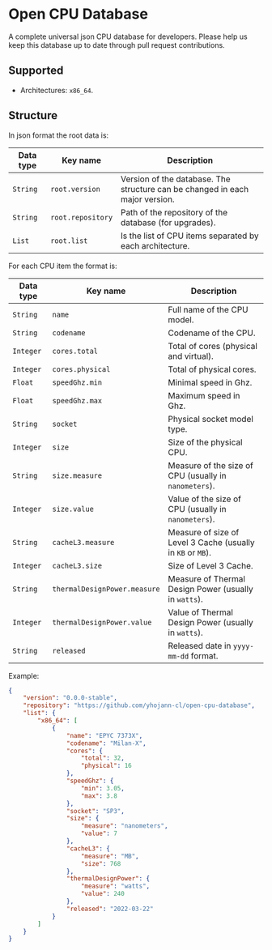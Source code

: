 # Open CPU Database

A complete universal json CPU database for developers.
Please help us keep this database up to date through pull request contributions.


## Supported

- Architectures: `x86_64`.


## Structure

In json format the root data is:

| Data type | Key name          | Description                                                                  |
|-----------|-------------------|------------------------------------------------------------------------------|
| `String`  | `root.version`    | Version of the database. The structure can be changed in each major version. |
| `String`  | `root.repository` | Path of the repository of the database (for upgrades).                       |
| `List`    | `root.list`       | Is the list of CPU items separated by each architecture.                     |

For each CPU item the format is:

| Data type | Key name                     | Description                                                 |
|-----------|------------------------------|-------------------------------------------------------------|
| `String`  | `name`                       | Full name of the CPU model.                                 |
| `String`  | `codename`                   | Codename of the CPU.                                        |
| `Integer` | `cores.total`                | Total of cores (physical and virtual).                      |
| `Integer` | `cores.physical`             | Total of physical cores.                                    |
| `Float`   | `speedGhz.min`               | Minimal speed in Ghz.                                       |
| `Float`   | `speedGhz.max`               | Maximum speed in Ghz.                                       |
| `String`  | `socket`                     | Physical socket model type.                                 | 
| `Integer` | `size`                       | Size of the physical CPU.                                   |
| `String`  | `size.measure`               | Measure of the size of CPU (usually in `nanometers`).       |
| `Integer` | `size.value`                 | Value of the size of CPU (usually in `nanometers`).         |
| `String`  | `cacheL3.measure`            | Measure of size of Level 3 Cache (usually in `KB` or `MB`). |
| `Integer` | `cacheL3.size`               | Size of Level 3 Cache.                                      |
| `String`  | `thermalDesignPower.measure` | Measure of Thermal Design Power (usually in `watts`).       | 
| `Integer` | `thermalDesignPower.value`   | Value of Thermal Design Power (usually in `watts`).         |
| `String`  | `released`                   | Released date in `yyyy-mm-dd` format.                       |

Example:

```json
{
    "version": "0.0.0-stable",
    "repository": "https://github.com/yhojann-cl/open-cpu-database",
    "list": {
        "x86_64": [
            {
                "name": "EPYC 7373X",
                "codename": "Milan-X",
                "cores": {
                    "total": 32,
                    "physical": 16
                },
                "speedGhz": {
                    "min": 3.05,
                    "max": 3.8
                },
                "socket": "SP3",
                "size": {
                    "measure": "nanometers",
                    "value": 7
                },
                "cacheL3": {
                    "measure": "MB",
                    "size": 768
                },
                "thermalDesignPower": {
                    "measure": "watts",
                    "value": 240
                },
                "released": "2022-03-22"
            }
        ]
    }
}
```
